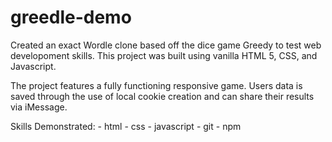 # greedle-demo

Created an exact Wordle clone based off the dice game Greedy to test web developoment skills. This project was built using vanilla HTML 5, CSS, and Javascript.

The project features a fully functioning responsive game. Users data is saved through the use of local cookie creation and can share their results via iMessage.

Skills Demonstrated:
    - html
    - css
    - javascript
    - git
    - npm